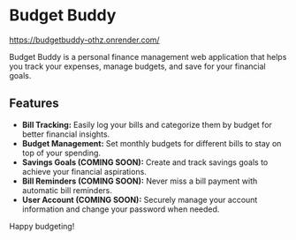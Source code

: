 # Budget Buddy

https://budgetbuddy-othz.onrender.com/

Budget Buddy is a personal finance management web application that helps you track your expenses, manage budgets, and save for your financial goals.

## Features

- **Bill Tracking:** Easily log your bills and categorize them by budget for better financial insights.
- **Budget Management:** Set monthly budgets for different bills to stay on top of your spending.
- **Savings Goals (COMING SOON):** Create and track savings goals to achieve your financial aspirations.
- **Bill Reminders (COMING SOON):** Never miss a bill payment with automatic bill reminders.
- **User Account (COMING SOON):** Securely manage your account information and change your password when needed.

Happy budgeting!
